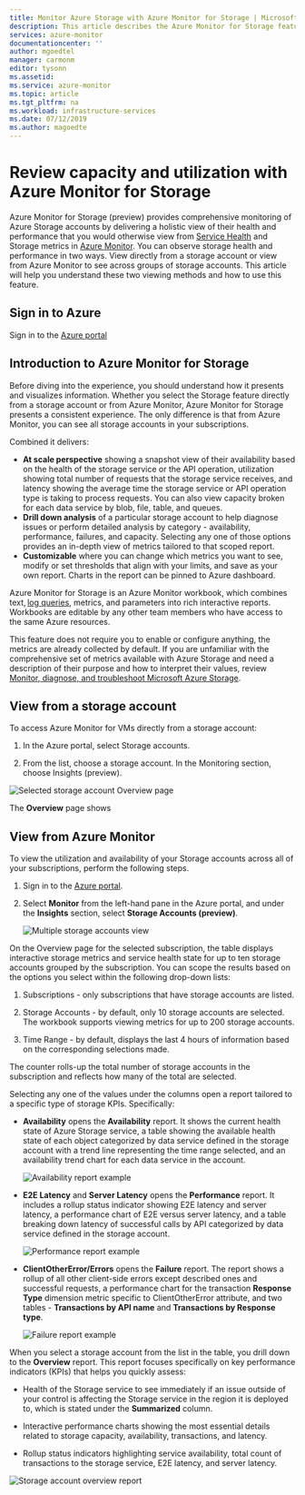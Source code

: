 ```yaml
---
title: Monitor Azure Storage with Azure Monitor for Storage | Microsoft Docs
description: This article describes the Azure Monitor for Storage feature that provides storage admins with a quick understanding of performance and utilization issues with their Azure Storage accounts.
services: azure-monitor
documentationcenter: ''
author: mgoedtel
manager: carmonm
editor: tysonn
ms.assetid: 
ms.service: azure-monitor
ms.topic: article
ms.tgt_pltfrm: na
ms.workload: infrastructure-services
ms.date: 07/12/2019
ms.author: magoedte
---
```


# Review capacity and utilization with Azure Monitor for Storage

Azure Monitor for Storage (preview) provides comprehensive monitoring of Azure Storage accounts by delivering a holistic view of their health and performance that you would otherwise view from [Service Health](../../service-health/service-health-overview.md) and Storage metrics in [Azure Monitor](../../storage/common/storage-metrics-in-azure-monitor.md). You can observe storage health and performance in two ways. View directly from a storage account or view from Azure Monitor to see across groups of storage accounts. This article will help you understand these two viewing methods and how to use this feature.

## Sign in to Azure

Sign in to the [Azure portal](https://portal.azure.com)

## Introduction to Azure Monitor for Storage

Before diving into the experience, you should understand how it presents and visualizes information. Whether you select the Storage feature directly from a storage account or from Azure Monitor, Azure Monitor for Storage presents a consistent experience. The only difference is that from Azure Monitor, you can see all storage accounts in your subscriptions.

Combined it delivers:

* **At scale perspective** showing a snapshot view of their availability based on the health of the storage service or the API operation, utilization showing total number of requests that the storage service receives, and latency showing the average time the storage service or API operation type is taking to process requests. You can also view capacity broken for each data service by blob, file, table, and queues.
* **Drill down analysis** of a particular storage account to help diagnose issues or perform detailed analysis by category - availability, performance, failures, and capacity. Selecting any one of those options provides an in-depth view of metrics tailored to that scoped report.  
* **Customizable** where you can change which metrics you want to see, modify or set thresholds that align with your limits, and save as your own report. Charts in the report can be pinned to Azure dashboard.  

Azure Monitor for Storage is an Azure Monitor workbook, which combines text, [log queries](../log-query/query-language.md), metrics, and parameters into rich interactive reports. Workbooks are editable by any other team members who have access to the same Azure resources.

This feature does not require you to enable or configure anything, the metrics are already collected by default. If you are unfamiliar with the comprehensive set of metrics available with Azure Storage and need a description of their purpose and how to interpret their values, review [Monitor, diagnose, and troubleshoot Microsoft Azure Storage](../../storage/common/storage-monitoring-diagnosing-troubleshooting.md).

## View from a storage account

To access Azure Monitor for VMs directly from a storage account:

1. In the Azure portal, select Storage accounts.

2. From the list, choose a storage account. In the Monitoring section, choose Insights (preview).

![Selected storage account Overview page](./media/storage-insights-overview/storage-account-direct-overview-01.png)

The **Overview** page shows 

## View from Azure Monitor

To view the utilization and availability of your Storage accounts across all of your subscriptions, perform the following steps.

1. Sign in to the [Azure portal](https://portal.azure.com).

2. Select **Monitor** from the left-hand pane in the Azure portal, and under the **Insights** section, select **Storage Accounts (preview)**.

    ![Multiple storage accounts view](./media/storage-insights-overview/multiple-storage-accounts-view-01.png)

On the Overview page for the selected subscription, the table displays interactive storage metrics and service health state for up to ten storage accounts grouped by the subscription. You can scope the results based on the options you select within the following drop-down lists:

1. Subscriptions - only subscriptions that have storage accounts are listed.  

2. Storage Accounts - by default, only 10 storage accounts are selected. The workbook supports viewing metrics for up to 200 storage accounts.

3. Time Range - by default, displays the last 4 hours of information based on the corresponding selections made.

The counter rolls-up the total number of storage accounts in the subscription and reflects how many of the total are selected.  

Selecting any one of the values under the columns open a report tailored to a specific type of storage KPIs. Specifically:

* **Availability** opens the **Availability** report. It shows the current health state of Azure Storage service, a table showing the available health state of each object categorized by data service defined in the storage account with a trend line representing the time range selected, and an availability trend chart for each data service in the account.  

    ![Availability report example](./media/storage-insights-overview/storage-account-availability-01.png)

* **E2E Latency** and **Server Latency** opens the **Performance** report. It includes a rollup status indicator showing E2E latency and server latency, a performance chart of E2E versus server latency, and a table breaking down latency of successful calls by API categorized by data service defined in the storage account.

    ![Performance report example](./media/storage-insights-overview/storage-account-performance-01.png)

* **ClientOtherError/Errors** opens the **Failure** report. The report shows a rollup of all other client-side errors except described ones and successful requests, a performance chart for the transaction **Response Type** dimension metric specific to ClientOtherError attribute, and two tables - **Transactions by API name** and **Transactions by Response type**.

   ![Failure report example](./media/storage-insights-overview/storage-account-failures-01.png)

When you select a storage account from the list in the table, you drill down to the **Overview** report. This report focuses specifically on key performance indicators (KPIs) that helps you quickly assess:

* Health of the Storage service to see immediately if an issue outside of your control is affecting the Storage service in the region it is deployed to, which is stated under the **Summarized** column.

* Interactive performance charts showing the most essential details related to storage capacity, availability, transactions, and latency.  

* Rollup status indicators highlighting service availability, total count of transactions to the storage service, E2E latency, and server latency.

![Storage account overview report](./media/storage-insights-overview/storage-account-overview-01.png)
